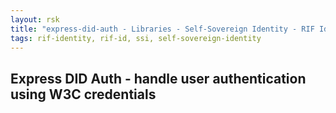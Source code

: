 ```yaml
---
layout: rsk
title: "express-did-auth - Libraries - Self-Sovereign Identity - RIF Identity"
tags: rif-identity, rif-id, ssi, self-sovereign-identity
---
```


## Express DID Auth - handle user authentication using W3C credentials
